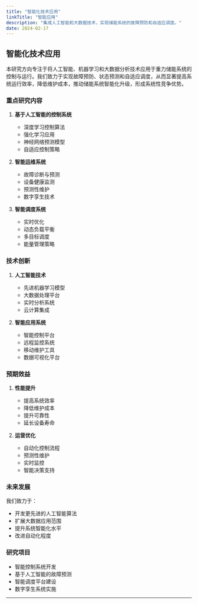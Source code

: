 ```yaml
---
title: "智能化技术应用"
linkTitle: "智能应用"
description: "集成人工智能和大数据技术，实现储能系统的故障预防和自适应调度。"
date: 2024-02-17
---
```


## 智能化技术应用

本研究方向专注于将人工智能、机器学习和大数据分析技术应用于重力储能系统的控制与运行。我们致力于实现故障预防、状态预测和自适应调度，从而显著提高系统运行效率，降低维护成本，推动储能系统智能化升级，形成系统性竞争优势。

### 重点研究内容

1. **基于人工智能的控制系统**
   - 深度学习控制算法
   - 强化学习应用
   - 神经网络预测模型
   - 自适应控制策略

2. **智能运维系统**
   - 故障诊断与预测
   - 设备健康监测
   - 预测性维护
   - 数字孪生技术

3. **智能调度系统**
   - 实时优化
   - 动态负载平衡
   - 多目标调度
   - 能量管理策略

### 技术创新

1. **人工智能技术**
   - 先进机器学习模型
   - 大数据处理平台
   - 实时分析系统
   - 云计算集成

2. **智能应用系统**
   - 智能控制平台
   - 远程监控系统
   - 移动维护工具
   - 数据可视化平台

### 预期效益

1. **性能提升**
   - 提高系统效率
   - 降低维护成本
   - 提升可靠性
   - 延长设备寿命

2. **运营优化**
   - 自动化控制流程
   - 预测性维护
   - 实时监控
   - 智能决策支持

### 未来发展

我们致力于：
- 开发更先进的人工智能算法
- 扩展大数据应用范围
- 提升系统智能化水平
- 改进自动化程度

### 研究项目

- 智能控制系统开发
- 基于人工智能的故障预测
- 智能调度平台建设
- 数字孪生系统实施
---

